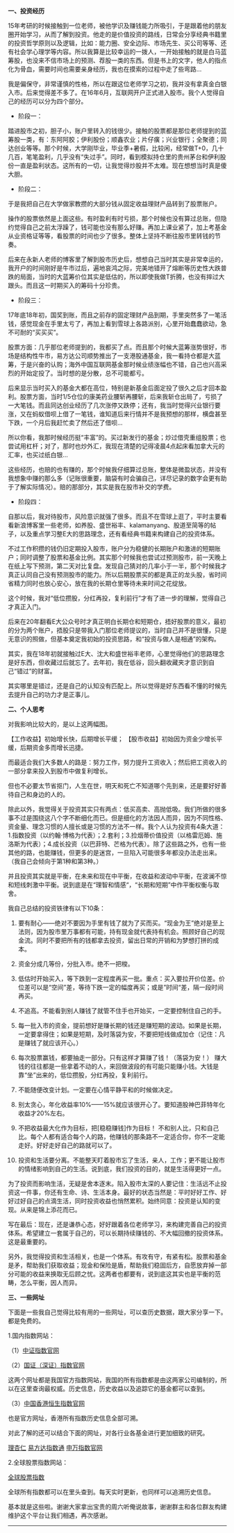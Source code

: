 **一、投资经历**

15年考研的时候接触到一位老师，被他学识及赚钱能力所吸引，于是跟着他的朋友圈开始学习，从而了解到投资。他走的是价值投资的路线，日常会分享经典书籍里的投资哲学原则以及逻辑，比如：能力圈、安全边际、市场先生、买公司等等、还有社会学心理学等内容。所以我算是比较幸运的一拨人，一开始接触的就是白马蓝筹股，也没来不信市场上的预测、荐股一类的东西。但是书上的文字，他人的指点化为骨血，需要时间也需要亲身经历，我也在摸索的过程中走了些弯路…

我是偏保守，非常谨慎的性格，所以在跟这位老师学习之初，我并没有拿真金白银入市。后来觉得差不多了。在16年6月，互联网开户正式进入股市。我个人觉得自己的经历可以分为四个部分。

- 阶段一：


踏进股市之初，胆子小，账户里转入的钱很少。接触的股票都是那位老师提到的蓝筹股一类，有：东阿阿胶；伊利股份；顺鑫农业；片仔癀；兴业银行；全聚德；同达创业等等。那个时候，大学刚毕业，毕业季+暑假，比较闲，经常做T+0，几十几百，笔笔盈利，几乎没有“失过手”。同时，看到模拟持仓里的贵州茅台和伊利股份一直是盈利状态。这所有的一切，让我觉得炒股并不太难。现在想想当时真是傻大胆。

- 阶段二：


于是我把自己在大学做家教攒的大部分钱从固定收益理财产品转到了股票账户。

操作的股票依然是上面这些。有时盈利有时亏损，那个时候也没有算过总账，但隐约觉得自己之前太浮躁了，钱可能也没有那么好赚。再加上课业紧了，加上考基金从业资格证等等，看股票的时间也少了很多。整体上坚持不断往股市里转钱的节奏。

后来在永新人老师的博客里了解到股市历史后，想想自己当时其实是非常幸运的，我开户的时间刚好是牛市过后，遍地哀鸿之际，完美地错开了熔断等历史性大跌普跌的局面，当时的大蓝筹价位其实是低估的，所以即使我做T折腾，也没有摔过大跟头。而且这一时期买入的筹码十分珍贵。

- 阶段三：


17年底18年初，国奖到账，而且之前存的固定理财产品到期，手里突然多了一笔活钱，感觉现金在手里太亏了，再加上看到雪球上各路派别，心里开始蠢蠢欲动，急不可耐的“买买买”。

股票方面：几乎那位老师提到的，我都买了点。而且那个时候大蓝筹涨势很好，市场是结构性牛市，易方达公司顺势推出了一支港股通基金，我一看持仓都是大蓝筹，于是兴奋的认购；海外中国互联网基金那时候业绩涨幅也不错，自己也兴高采烈的开始定投了。当时想的是分散，总不可能都亏。

后来显示当时买入的基金大都在高位，特别是新基金后面定投了很久之后才回本盈利。股票方面，当时1/5仓位的康美药业腰斩再腰斩，后来我斩仓出局了，亏损了一大笔钱。而且同达创业经历了几次涨停又跌停；还有，我当时觉得兴业银行要涨，又在蚂蚁借呗上借了一笔钱，谁知道后来行情并不是我预想的那样，横盘甚至下跌，一个月后我赶忙卖了然后还了借呗...

所以你看，我那时候经历挺“丰富”的。买过新发行的基金；炒过借壳重组股票；也尝试用杠杆；对了，那时也炒外汇，我现在清楚的记得凌晨4点起床看加拿大元的汇率，也买过纸白银…

这些经历，也赔的也有赚的，那个时候我仔细算过总账，整体是微盈状态，并没有我想象中赚的那么多（记账很重要，脑袋有时会骗自己，详尽记录的数字会更有助于了解实际情况）。赔的那部分，其实是我在股市补交的学费。

- 阶段四：


自那以后，我对待股市，风险意识就强了很多。而且不在雪球上逛了，平时主要看看新浪博客里一些老师，如养股、盛世裕丰、kalamanyang、股道至简等的帖子，以及重点学习整E大的思路理念，还有看经典书籍来构建自己的投资体系。

不过工作积攒的钱仍旧定期投入股市，账户分为稳健的长期账户和激进的短期账户；同时调整了股票和基金比例。其实那个时候我也尝试过预测股市，前一天晚上在纸上写下预测，第二天对比复盘。发现自己猜对的几率小于一半，那个时候我才真正认同自己没有预测股市的能力。所以后期股票买的都是真正的龙头股，省时间省精力同时也放心安心，放在我的长期仓里等待未来时间之花绽放。

这个时候，我对“低位攒股，分红再投，复利前行”才有了进一步的理解，觉得自己才真正入门。

后来在20年翻看E大公众号时才真正明白长期仓和短期仓，捂好股票的意义，最初的分为两个账户，捂股只是带我入门那位老师提议的，当时自己并不是很懂，只是无意识的照做，但基本奠定我初始的投资思路，和“投资与做人是相通”的架构。

其实，我在18年初就接触过E大、沈大和盛世裕丰老师，心里觉得他们的思路理念是好东西，但收藏过后就忘了。去年初，我在低谷，回头翻收藏夹才意识到自己“错过”的财富。

其实哪里是错过，还是自己的认知没有匹配上。所以觉得是好东西看不懂的时候先去提升自己的功力才是正事儿。

**二、个人思考**

对我影响比较大的，是以上这两幅图。

【工作收益】初始增长快，后期增长平缓；
【股市收益】初始因为资金少增长平缓，后期资金多而增长迅捷。

而最适合我们大多数人的路是：努力工作，努力提升工资收入；然后把工资收入的一部分拿来投入到股市中做复利增长。

但也不必要太节省抠门，人生在世，明天和死亡不知道哪个先到来，还是要好好善待自己和身边的人的。

除此以外，我觉得关于投资其实只有两点：低买高卖、高抛低吸。我们所做的很多事不过是围绕这八个字不断细化而已。但是细化的方法因人而异，因为不同性格、资金量、理念习惯的人擅长或是习惯的方法不一样。我个人认为投资有4条大道：1.指数投资（以约翰·博格为代表）；2.套利；3.捡烟蒂价值投资（以格雷厄姆、施洛斯为代表）；4.成长投资（以巴菲特、芒格为代表）。除了这些路之外，也有一些其他的路，也能赚钱，但更多的是迷宫，一旦陷入可能很多年都没办法走出来。（我自己会倾向于第1种和第3种。）

并且投资其实就是平衡，在未来和现在中平衡，在收益和波动中平衡，在波澜不惊和短线刺激中平衡。说到底是在“理智和情感“，“长期和短期”中作平衡权衡与取舍。

我自己总结的投资铁律有以下10条：

1. 要有耐心——绝对不要因为手里有钱了就为了买而买。“现金为王”绝对是至上法则，因为股市里万事都有可能，持有现金就代表持有机会。照顾好自己的现金流。同时不要把所有的钱都拿去投资，留出日常的开销和为梦想打拼的成本。
2. 资金分成几等份，分批入市。绝不一把梭。
3. 低估时开始买入，等下跌到一定程度再买一批。重点：买入要拉开价位差。价位差可以是“空间”差，等待下跌一定的幅度再买；或是”时间“差，隔一段时间再买。
4. 不追高。不能看到别人赚钱了就管不住手也开始买，一定要控制住自己的手。
5. 每一批入市的资金，提前想好是赚长期的钱还是赚短期的波动。如果是长期，一定要拿得住；如果是短期，及时落袋为安，不要把短线做成加仓（记住：凡是赚钱了就应该开心。）

6. 每次股票赢钱，都要抽走一部分。只有这样才算赚了钱！（落袋为安！）
   赚大钱的往往都是一些拿着不动的人，来回做波段的有可能只能赚小钱。大钱是靠“坐”出来的，低位攒股，分红再投，复利前行。
7. 不能随便改变计划。一定要在心情平静平和的时候做决定。

8. 别太贪心，年化收益率10%——15%就应该很开心了。要知道股神巴菲特年化收益才20%左右。

9. 不把收益最大化作为目标，把[稳稳赚钱]作为目标！
    不和别人比，只和自己比。每个人都有适合每个人的路，他赚钱的那条路不一定适合你，你不一定能走好。好好走好自己的路就可以了。
10. 投资和生活要分离。不能整天盯着股市忘了生活，亲人，工作；更不能让股市的情绪影响到自己的生活。说到底，我们投资的目的，就是生活得更好一点。

为了投资而影响生活，无疑是舍本逐末。陷入股市太深的人要记住：生活远不止投资这一件事，你还有生命、诗、生活本身。最好的状态当然是：平时好好工作、好好过好自己的点滴生活，同时投资收益也悄然累积。始终同意：投资是认知的变现。从来是锦上添花而已。

写在最后：现在，还是谦恭心态，好好跟着各位老师学习，来构建完善自己的投资体系。希望建立一套属于自己的，可以长期持续赚钱的、不大幅回撤的投资体系。这是最重要的。

另外，我觉得投资和生活相关，也是一个体系。有攻有守，有紧有松。股票和基金是矛，帮助我们获取收益；现金和保险是盾，帮助我们稳固后方，自愿放弃掉一部分可能的收益来换取无后顾之忧。这两者也都要有，说到底这其实也是平衡的范畴，怎么平衡，因人而异。

**三、一些网址**

下面是一些我自己觉得比较有用的一些网址，可以查历史数据，跟大家分享一下。都是免费的。

1.国内指数网站：

（1）[中证指数官网](http://www.csindex.com.cn/zh-CN)

（2）[国证（深证）指数官网](http://www.cnindex.com.cn)

这两个网址都是我国官方指数网站，我国的所有指数都是由这两家公司编制的，所以在这里查询最权威。历史信息，历史收益以及追踪它的基金都可以查到。

（3）[中国香港恒生指数官网](http://www.indexfunds.com.cn)

也是官方网址，香港所有指数历史信息全部可溯。

对此了解的还可以结合下面的网址，对各行业各基金进行更加细致的研究。

[理杏仁](https://www.lixinger.com/analytics/index/dashboard/value) [易方达指数通](http://www.indexfunds.com.cn) [申万指数官网](http://www.swsindex.com/idx0510.aspx#)

2.全球股票指数网站：

[全球股票指数](http://www.stockq.org)

全球所有指数都可以在里头查到。每天实时更新，也同样可以追溯历史信息。

基本就是这些啦。谢谢大家拿出宝贵的周六听俺说故事，谢谢群主和各位群友构建维护这个平台让我们相遇，再次感谢。

------


